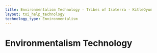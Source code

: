 ```yaml
---
title: Environmentalism Technology - Tribes of Isoterra - KitleOyun
layout: toi_help_technology
technology_type: Environmentalism
---
```


<h1 class="h1">Environmentalism Technology</h1>
